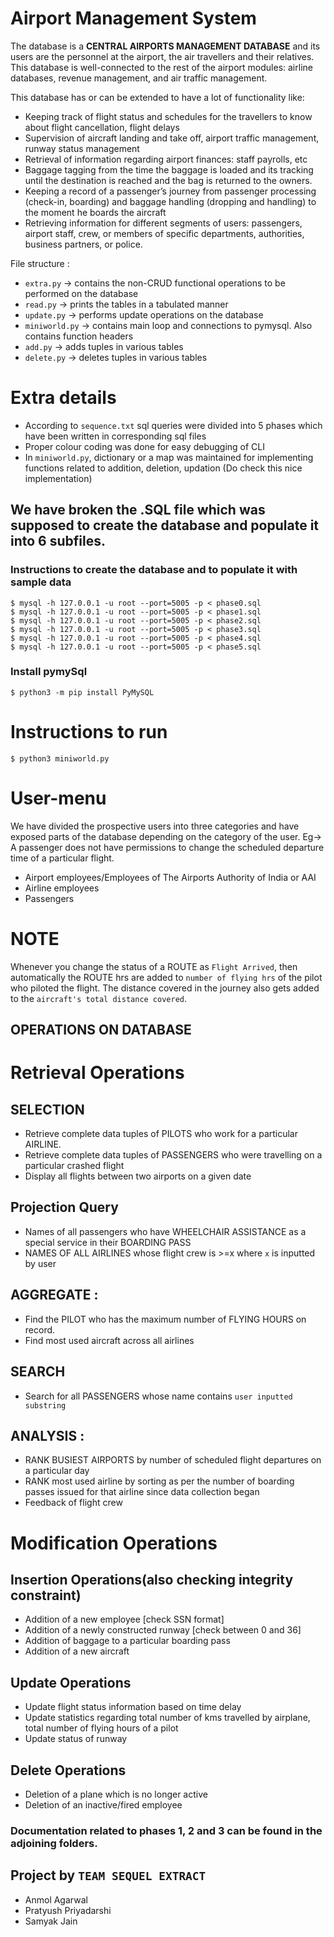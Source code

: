 # Airport Management System 


The database is a **CENTRAL AIRPORTS MANAGEMENT DATABASE** and its users are the personnel at the airport, the air travellers and their relatives. This database is well-connected to the rest of the airport modules: airline databases, revenue management, and air traffic management. 

This database has or can be extended to have a lot of functionality like:

* Keeping track of flight status and schedules for the travellers to know about flight cancellation, flight delays
* Supervision of aircraft landing and take off, airport traffic management, runway status management
* Retrieval of information regarding airport finances: staff payrolls, etc
* Baggage tagging from the  time the baggage is loaded and its tracking until the destination is reached and the bag is returned to the owners.
* Keeping a record of a passenger’s journey from passenger processing (check-in, boarding) and baggage handling (dropping and handling) to the moment he boards the aircraft
* Retrieving information for different segments of users: passengers, airport staff, crew, or members of specific departments, authorities, business partners, or police.

File structure : 
* `extra.py` -> contains the non-CRUD functional operations to be performed on the database
* `read.py` -> prints the tables in a tabulated manner
* `update.py` -> performs update operations on the database
* `miniworld.py` -> contains main loop and connections to pymysql. Also contains function headers
* `add.py` -> adds tuples in various tables
* `delete.py` -> deletes tuples in various tables

# Extra details
* According to `sequence.txt` sql queries were divided into 5 phases which have been written in corresponding sql files
* Proper colour coding was done for easy debugging of CLI
* In `miniworld.py`, dictionary or a map was maintained for implementing functions related to addition, deletion, updation (Do check this nice implementation)

## We have broken the .SQL file which was supposed to create the database and populate it into 6 subfiles.
### Instructions to create the database and to populate it with sample data
```
$ mysql -h 127.0.0.1 -u root --port=5005 -p < phase0.sql
$ mysql -h 127.0.0.1 -u root --port=5005 -p < phase1.sql
$ mysql -h 127.0.0.1 -u root --port=5005 -p < phase2.sql
$ mysql -h 127.0.0.1 -u root --port=5005 -p < phase3.sql
$ mysql -h 127.0.0.1 -u root --port=5005 -p < phase4.sql
$ mysql -h 127.0.0.1 -u root --port=5005 -p < phase5.sql

```

### Install pymySql
```
$ python3 -m pip install PyMySQL
```

# Instructions to run
```
$ python3 miniworld.py
```

# User-menu
We have divided the prospective users into three categories and have exposed parts of the database depending on the category of the user. Eg-> A passenger does not have permissions to change the scheduled departure time of a particular flight.

* Airport employees/Employees of The Airports Authority of India or AAI
* Airline employees
* Passengers

# NOTE
Whenever you change the status of a ROUTE as `Flight Arrived`, then automatically the ROUTE hrs are added to `number of flying hrs` of the pilot who piloted the flight. The distance covered in the journey also gets added to the `aircraft's total distance covered`.


## OPERATIONS ON DATABASE
# Retrieval Operations

## SELECTION
* Retrieve complete data tuples of PILOTS who work for a particular AIRLINE.
* Retrieve complete data tuples of PASSENGERS who were travelling on a particular crashed flight
* Display all flights between two airports on a given date

## Projection Query
* Names of all passengers who have WHEELCHAIR ASSISTANCE as a special service in their BOARDING PASS
* NAMES OF ALL AIRLINES whose flight crew is >=x where `x` is inputted by user

## AGGREGATE :
* Find the PILOT who has the maximum number of FLYING HOURS on record.
* Find most used aircraft across all airlines

## SEARCH
* Search for all PASSENGERS whose name contains `user inputted substring`

## ANALYSIS : 
* RANK BUSIEST AIRPORTS by number of scheduled flight departures on a particular day
* RANK most used airline by sorting as per the number of boarding passes issued for that airline since data collection began
* Feedback of flight crew

# Modification Operations

## Insertion Operations(also checking integrity constraint)

* Addition of a new employee [check SSN format]
* Addition of a newly constructed runway [check between 0 and 36]
* Addition of baggage to a particular boarding pass
* Addition of a new aircraft

## Update Operations
* Update flight status information based on time delay
* Update statistics regarding total number of kms travelled by airplane, total number of flying hours of a pilot
* Update status of runway

## Delete Operations
* Deletion of a plane which is no longer active
* Deletion of an inactive/fired employee


### Documentation related to phases 1, 2 and 3 can be found in the adjoining folders.

## Project by `TEAM SEQUEL EXTRACT`
- Anmol Agarwal
- Pratyush Priyadarshi
- Samyak Jain